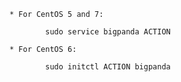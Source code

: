 
    * For CentOS 5 and 7:

            sudo service bigpanda ACTION

    * For CentOS 6:

            sudo initctl ACTION bigpanda
